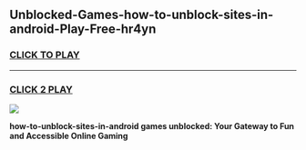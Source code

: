 
## Unblocked-Games-how-to-unblock-sites-in-android-Play-Free-hr4yn
<h3>
<a href="https://premium76.site?title=how-to-unblock-sites-in-android&ref=10A">CLICK TO PLAY</a></h3>
<hr>

<h3>
<a href="https://premium76.site?title=how-to-unblock-sites-in-android&ref=10A">CLICK 2 PLAY</a>
  
</h3>

<a href="https://premium76.site?title=how-to-unblock-sites-in-android&ref=10A"><img src="https://clearcache.store/games.png"></a>


**how-to-unblock-sites-in-android games unblocked: Your Gateway to Fun and Accessible Online Gaming**
